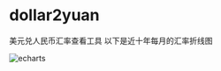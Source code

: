 # dollar2yuan
美元兑人民币汇率查看工具
以下是近十年每月的汇率折线图

![echarts](https://github.com/amazing-fish/dollar2yuan/assets/71763696/464fbc31-24d7-4bba-9122-b0b00fe96327)
